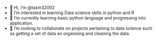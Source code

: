 - 👋 Hi, I’m @tasm32002
- 👀 I’m interested in learning Data science skills in python and R
- 🌱 I’m currently learning basic python language and progressing into application.
- 💞️ I’m looking to collaborate on projects pertaining to data science such as getting a set of data an organising and cleaning the data.

<!---
tasm32002/tasm32002 is a ✨ special ✨ repository because its `README.md` (this file) appears on your GitHub profile.
You can click the Preview link to take a look at your changes.
--->

